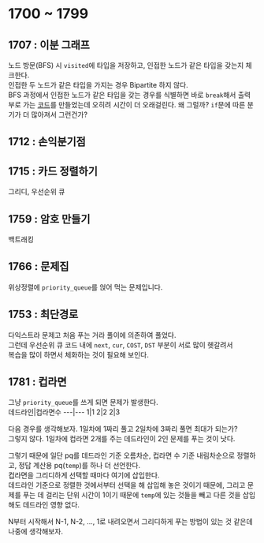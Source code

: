 # 1700 ~ 1799


## 1707 : 이분 그래프
노드 방문(BFS) 시 `visited`에 타입을 저장하고, 인접한 노드가 같은 타입을 갖는지 체크한다.  
인접한 두 노드가 같은 타입을 가지는 경우 Bipartite 하지 않다.  
BFS 과정에서 인접한 노드가 같은 타입을 갖는 경우를 식별하면 바로 `break`해서 출력부로 가는 [코드](https://www.acmicpc.net/source/67722426)를 만들었는데 오히려 시간이 더 오래걸린다. 왜 그럴까? `if`문에 따른 분기가 더 많아져서 그런건가?

## 1712 : 손익분기점

## 1715 : 카드 정렬하기
그리디, 우선순위 큐

## 1759 : 암호 만들기
백트래킹

## 1766 : 문제집
위상정렬에 `priority_queue`를 얹어 먹는 문제입니다.

## 1753 : 최단경로
다익스트라 문제고 처음 푸는 거라 풀이에 의존하여 풀었다.  
그런데 우선순위 큐 코드 내에 `next`, `cur`, `COST`, `DST` 부분이 서로 많이 헷갈려서  
복습을 많이 하면서 체화하는 것이 필요해 보인다.

## 1781 : 컵라면
그냥 `priority_queue`를 쓰게 되면 문제가 발생한다.  
데드라인|컵라면수
---|---
1|1
2|2
2|3

다음 경우를 생각해보자. 1일차에 1짜리 풀고 2일차에 3짜리 풀면 최대가 되는가?  
그렇지 않다. 1일차에 컵라면 2개를 주는 데드라인이 2인 문제를 푸는 것이 낫다.

그렇기 때문에 일단 pq를 데드라인 기준 오름차순, 컵라면 수 기준 내림차순으로 정렬하고, 정답 계산용 pq(`temp`)를 하나 더 선언한다.  
컵라면을 그리디하게 선택할 때마다 여기에 삽입한다.  
데드라인 기준으로 정렬한 것에서부터 선택을 해 삽입해 놓은 것이기 때문에, 그리고 문제를 푸는 데 걸리는 단위 시간이 1이기 때문에 `temp`에 있는 것들을 빼고 다른 것을 삽입해도 데드라인 영향 없다.

N부터 시작해서 N-1, N-2, ..., 1로 내려오면서 그리디하게 푸는 방법이 있는 것 같은데 나중에 생각해보자.
